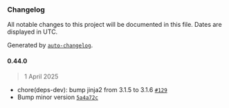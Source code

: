 ### Changelog

All notable changes to this project will be documented in this file. Dates are displayed in UTC.

Generated by [`auto-changelog`](https://github.com/CookPete/auto-changelog).

#### 0.44.0

> 1 April 2025

- chore(deps-dev): bump jinja2 from 3.1.5 to 3.1.6 [`#129`](https://github.com/cristian-rincon/pymetasnap/pull/129)
- Bump minor version [`5a4a72c`](https://github.com/cristian-rincon/pymetasnap/commit/5a4a72cb5da5c457780dfc9dc2576839c9fbc0e5)
